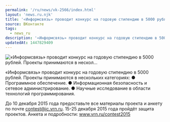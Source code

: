 ```yaml
---
permalink: '/ru/news/vk-2566/index.html'
layout: 'news.ru.njk'
title: '«Информсвязь» проводит конкурс на годовую стипендию в 5000 рублей. Проекты принимаются в нескол…'
source: ВКонтакте
tags:
  - news_ru
description: '«Информсвязь» проводит конкурс на годовую стипендию в 5000 рублей. Проекты принимаются в нескол…'
updatedAt: 1447829409
---
```

![«Информсвязь» проводит конкурс на годовую стипендию в 5000 рублей. Проекты принимаются в нескол…](https://sun9-20.userapi.com/impf/c628819/v628819484/2155d/i85O-U-_4YY.jpg?size=700x874&quality=96&proxy=1&sign=bf3c85afdaccbbbc9dfc970b2887b0ef&c_uniq_tag=Atj1kfWEff1_456EisXsDhnpjlq-SG5Mo1tJZQdD85Y&type=album)

«Информсвязь» проводит конкурс на годовую стипендию в 5000 рублей. Проекты принимаются в нескольких категориях:
● Программное обеспечение.
● Информационная безопасность и сетевое администрирование.
● Научные исследование в области технологий программирования.

До 10 декабря 2015 года предоставьте все материалы проекта и анкету по почте contest@ic.vrn.ru. 15-25 декабря 2015 года пройдёт защита проектов. Анкета и подробности: www.vrn.ru/contest2015
